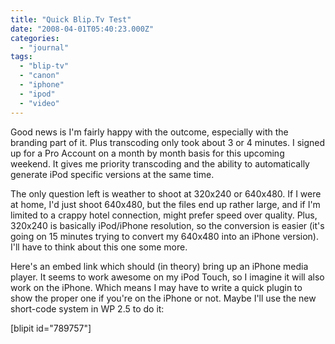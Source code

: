 ```yaml
---
title: "Quick Blip.Tv Test"
date: "2008-04-01T05:40:23.000Z"
categories: 
  - "journal"
tags: 
  - "blip-tv"
  - "canon"
  - "iphone"
  - "ipod"
  - "video"
---
```


Good news is I'm fairly happy with the outcome, especially with the branding part of it. Plus transcoding only took about 3 or 4 minutes. I signed up for a Pro Account on a month by month basis for this upcoming weekend. It gives me priority transcoding and the ability to automatically generate iPod specific versions at the same time.

The only question left is weather to shoot at 320x240 or 640x480. If I were at home, I'd just shoot 640x480, but the files end up rather large, and if I'm limited to a crappy hotel connection, might prefer speed over quality. Plus, 320x240 is basically iPod/iPhone resolution, so the conversion is easier (it's going on 15 minutes trying to convert my 640x480 into an iPhone version). I'll have to think about this one some more.

Here's an embed link which should (in theory) bring up an iPhone media player. It seems to work awesome on my iPod Touch, so I imagine it will also work on the iPhone. Which means I may have to write a quick plugin to show the proper one if you're on the iPhone or not. Maybe I'll use the new short-code system in WP 2.5 to do it:

\[blipit id="789757"\]
